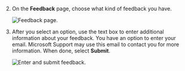 
2. On the **Feedback**  page, choose what kind of feedback you have.
   
    ![Feedback page.](../shared/feedback/media/feedback-page.png "Feedback page")

3. After you select an option, use the text box to enter additional information about your feedback. You have an option to enter your email. Microsoft Support may use this email to contact you for more information. When done, select **Submit**.
  
    ![Enter and submit feedback.](../shared/feedback/media/submit-feedback.png "Enter and submit feedback")

